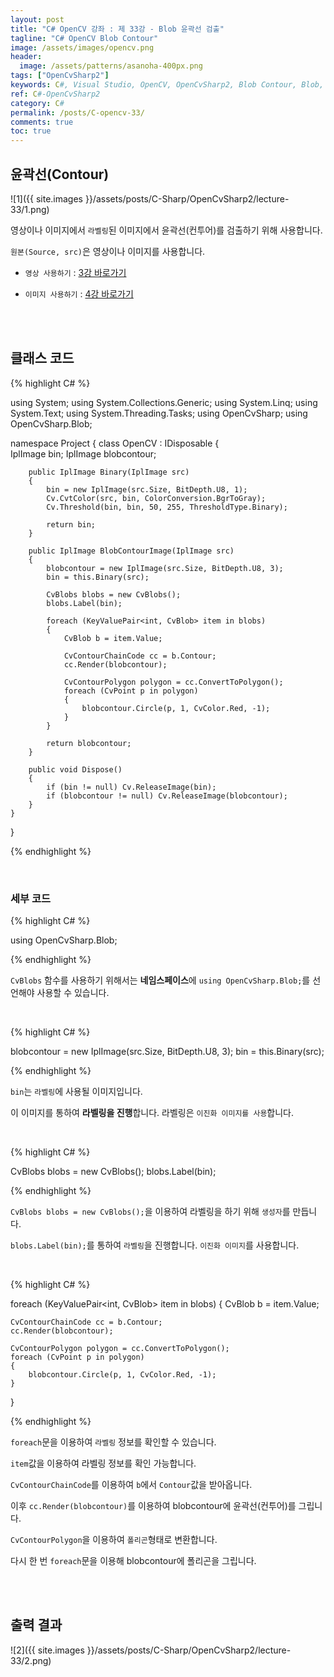 ```yaml
---
layout: post
title: "C# OpenCV 강좌 : 제 33강 - Blob 윤곽선 검출"
tagline: "C# OpenCV Blob Contour"
image: /assets/images/opencv.png
header:
  image: /assets/patterns/asanoha-400px.png
tags: ["OpenCvSharp2"]
keywords: C#, Visual Studio, OpenCV, OpenCvSharp2, Blob Contour, Blob, Contour
ref: C#-OpenCvSharp2
category: C#
permalink: /posts/C-opencv-33/
comments: true
toc: true
---
```


## 윤곽선(Contour)

![1]({{ site.images }}/assets/posts/C-Sharp/OpenCvSharp2/lecture-33/1.png)

영상이나 이미지에서 `라벨링`된 이미지에서 윤곽선(컨투어)를 검출하기 위해 사용합니다.

`원본(Source, src)`은 영상이나 이미지를 사용합니다.

- `영상 사용하기` : [3강 바로가기][3강]

- `이미지 사용하기` : [4강 바로가기][4강]

<br>
<br>

## 클래스 코드

{% highlight C# %}

using System;
using System.Collections.Generic;
using System.Linq;
using System.Text;
using System.Threading.Tasks;
using OpenCvSharp;
using OpenCvSharp.Blob;

namespace Project
{
    class OpenCV : IDisposable
    {  
        IplImage bin;
        IplImage blobcontour;
    
        public IplImage Binary(IplImage src)
        {
            bin = new IplImage(src.Size, BitDepth.U8, 1);
            Cv.CvtColor(src, bin, ColorConversion.BgrToGray);
            Cv.Threshold(bin, bin, 50, 255, ThresholdType.Binary);

            return bin;
        }
            
        public IplImage BlobContourImage(IplImage src)
        {
            blobcontour = new IplImage(src.Size, BitDepth.U8, 3);
            bin = this.Binary(src);

            CvBlobs blobs = new CvBlobs();
            blobs.Label(bin);

            foreach (KeyValuePair<int, CvBlob> item in blobs)
            {
                CvBlob b = item.Value;
                
                CvContourChainCode cc = b.Contour;
                cc.Render(blobcontour);

                CvContourPolygon polygon = cc.ConvertToPolygon();
                foreach (CvPoint p in polygon)
                {
                    blobcontour.Circle(p, 1, CvColor.Red, -1);
                }
            }

            return blobcontour;
        }
                   
        public void Dispose()
        {
            if (bin != null) Cv.ReleaseImage(bin);
            if (blobcontour != null) Cv.ReleaseImage(blobcontour);
        }
    }
}

{% endhighlight %}

<br>

### 세부 코드

{% highlight C# %}

using OpenCvSharp.Blob;

{% endhighlight %}

`CvBlobs` 함수를 사용하기 위해서는 **네임스페이스**에 `using OpenCvSharp.Blob;`를 선언해야 사용할 수 있습니다.

<br>

{% highlight C# %}

blobcontour  = new IplImage(src.Size, BitDepth.U8, 3);
bin = this.Binary(src);

{% endhighlight %}

`bin`는 `라벨링`에 사용될 이미지입니다.

이 이미지를 통하여 **라벨링을 진행**합니다. 라벨링은 `이진화 이미지를 사용`합니다.

<br>

{% highlight C# %}

CvBlobs blobs = new CvBlobs();
blobs.Label(bin);

{% endhighlight %}

`CvBlobs blobs = new CvBlobs();`을 이용하여 라벨링을 하기 위해 `생성자`를 만듭니다.

`blobs.Label(bin);`를 통하여 `라벨링`을 진행합니다. `이진화 이미지`를 사용합니다.

<br>

{% highlight C# %}

foreach (KeyValuePair<int, CvBlob> item in blobs)
{
    CvBlob b = item.Value;

    CvContourChainCode cc = b.Contour;
    cc.Render(blobcontour);

    CvContourPolygon polygon = cc.ConvertToPolygon();
    foreach (CvPoint p in polygon)
    {
        blobcontour.Circle(p, 1, CvColor.Red, -1);
    }
}

{% endhighlight %}

`foreach`문을 이용하여 `라벨링` 정보를 확인할 수 있습니다.

`item`값을 이용하여 라벨링 정보를 확인 가능합니다. 

`CvContourChainCode`를 이용하여 `b`에서 `Contour`값을 받아옵니다.

이후 `cc.Render(blobcontour)`를 이용하여 blobcontour에 윤곽선(컨투어)를 그립니다.

`CvContourPolygon`을 이용하여 `폴리곤`형태로 변환합니다.

다시 한 번 `foreach`문을 이용해 blobcontour에 폴리곤을 그립니다.

<br>
<br>

## 출력 결과

![2]({{ site.images }}/assets/posts/C-Sharp/OpenCvSharp2/lecture-33/2.png)

[3강]: https://076923.github.io/posts/C-opencv-3/
[4강]: https://076923.github.io/posts/C-opencv-4/
